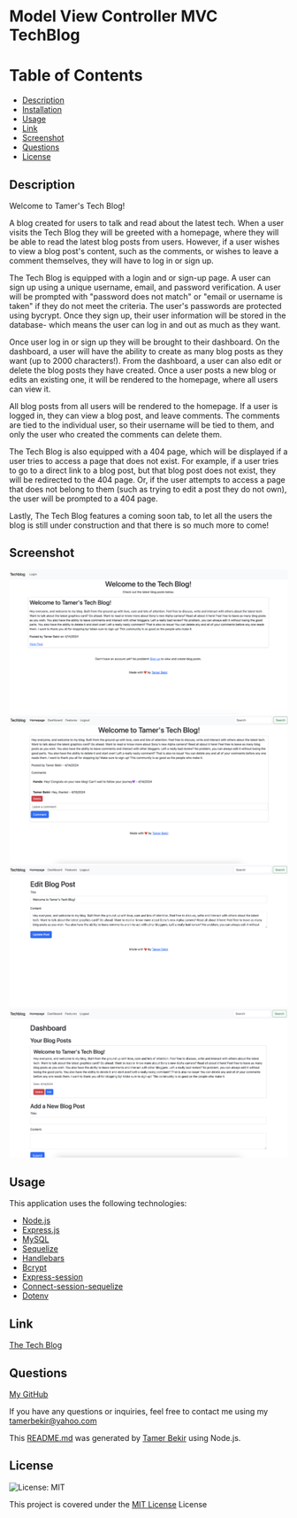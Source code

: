 # Model View Controller MVC TechBlog

# Table of Contents
- [Description](#description)
- [Installation](#installation)
- [Usage](#usage)
- [Link](#link)
- [Screenshot](#screenshot)
- [Questions](#questions)
- [License](#license)

## Description 

Welcome to Tamer's Tech Blog!

A blog created for users to talk and read about the latest tech. When a user visits the Tech Blog they will be greeted with a homepage, where they will be able to read the latest blog posts from users. However, if a user wishes to view a blog post's content, such as the comments, or wishes to leave a comment themselves, they will have to log in or sign up. 

The Tech Blog is equipped with a login and or sign-up page. A user can sign up using a unique username, email, and password verification. A user will be prompted with "password does not match" or "email or username is taken" if they do not meet the criteria. The user's passwords are protected using bycrypt. Once they sign up, their user information will be stored in the database- which means the user can log in and out as much as they want. 

Once user log in or sign up they will be brought to their dashboard. On the dashboard, a user will have the ability to create as many blog posts as they want (up to 2000 characters!). From the dashboard, a user can also edit or delete the blog posts they have created. Once a user posts a new blog or edits an existing one, it will be rendered to the homepage, where all users can view it.

All blog posts from all users will be rendered to the homepage. If a user is logged in, they can view a blog post, and leave comments. The comments are tied to the individual user, so their username will be tied to them, and only the user who created the comments can delete them.  

The Tech Blog is also equipped with a 404 page, which will be displayed if a user tries to access a page that does not exist. For example, if a user tries to go to a direct link to a blog post, but that blog post does not exist, they will be redirected to the 404 page. Or, if the user attempts to access a page that does not belong to them (such as trying to edit a post they do not own), the user will be prompted to a 404 page.

Lastly, The Tech Blog features a coming soon tab, to let all the users the blog is still under construction and that there is so much more to come!


## Screenshot
![Alt text](image.png)
![Alt text](image-1.png)
![Alt text](image-2.png)
![Alt text](image-3.png) 


## Usage

This application uses the following technologies:

- <a href="https://nodejs.org/en"> Node.js</a>
- <a href="https://expressjs.com/"> Express.js</a>
- <a href="https://www.mysql.com/"> MySQL</a>
- <a href="https://sequelize.org/"> Sequelize</a>
- <a href="https://handlebarsjs.com/"> Handlebars</a>
- <a href="https://www.npmjs.com/package/bcrypt"> Bcrypt</a>
- <a href="https://www.npmjs.com/package/express-session"> Express-session</a>
- <a href="https://www.npmjs.com/package/connect-session-sequelize"> Connect-session-sequelize</a>
- <a href="https://www.npmjs.com/package/dotenv"> Dotenv</a>

## Link

<a href="https://tamers-techblog-7d9d9db3bd10.herokuapp.com/">The Tech Blog</a>


## Questions

<a href="https://github.com/tamerbekir">My GitHub</a>


If you have any questions or inquiries, feel free to contact me using my <a href="mailto:tamerbekir@yahoo.com">tamerbekir@yahoo.com</a>


This <a href="https://github.com/Tamerbekir/tamer-readme-generator">README.md</a> was generated by <a href="https://github.com/Tamerbekir">Tamer Bekir</a> using Node.js.

## License
![License: MIT](https://img.shields.io/badge/License-MIT-yellow.svg)

This project is covered under the [MIT License](https://opensource.org/blog/license/mit) License
